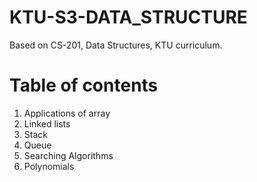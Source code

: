 # KTU-S3-DATA_STRUCTURE
Based on CS-201, Data Structures, KTU curriculum.
# Table of contents
1. Applications of array
2. Linked lists
3. Stack
4. Queue
5. Searching Algorithms
6. Polynomials
